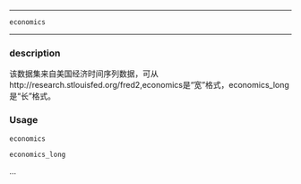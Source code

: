 ************

`economics`

************

### description


该数据集来自美国经济时间序列数据，可从http://research.stlouisfed.org/fred2,economics是“宽”格式，economics_long是“长”格式。

### Usage

`economics`

`economics_long`

...
